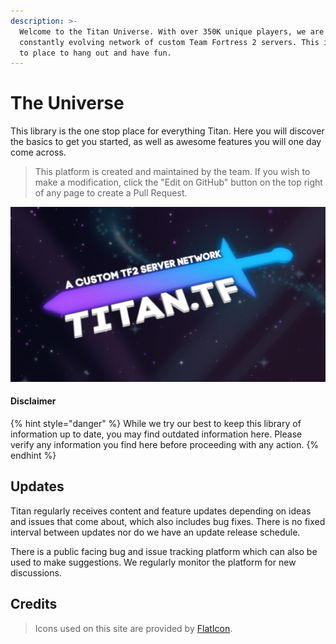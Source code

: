 ```yaml
---
description: >-
  Welcome to the Titan Universe. With over 350K unique players, we are a
  constantly evolving network of custom Team Fortress 2 servers. This is your go
  to place to hang out and have fun.
---
```


# The Universe

This library is the one stop place for everything Titan. Here you will discover the basics to get you started, as well as awesome features you will one day come across.

> This platform is created and maintained by the team. If you wish to make a modification, click the "Edit on GitHub" button on the top right of any page to create a Pull Request.

![by Leeroy](.gitbook/assets/universe.png)

#### Disclaimer

{% hint style="danger" %}
While we try our best to keep this library of information up to date, you may find outdated information here. Please verify any information you find here before proceeding with any action.
{% endhint %}

## Updates

Titan regularly receives content and feature updates depending on ideas and issues that come about, which also includes bug fixes. There is no fixed interval between updates nor do we have an update release schedule.

There is a public facing bug and issue tracking platform which can also be used to make suggestions. We regularly monitor the platform for new discussions.

## Credits

> Icons used on this site are provided by [FlatIcon](https://flaticon.com).

